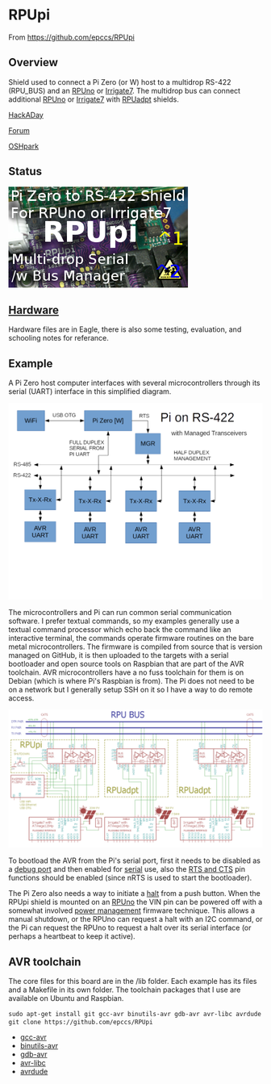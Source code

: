 # RPUpi

From <https://github.com/epccs/RPUpi>

## Overview

Shield used to connect a Pi Zero (or W) host to a multidrop RS-422 (RPU_BUS) and an [RPUno] or [Irrigate7]. The multidrop bus can connect additional [RPUno] or [Irrigate7] with [RPUadpt] shields.

[HackADay](https://hackaday.io/project/16424-rpupi)

[Forum](http://rpubus.org/bb/viewforum.php?f=8)

[OSHpark](https://oshpark.com/shared_projects/KWIJgjF8)

[RPUno]: https://github.com/epccs/RPUno
[Irrigate7]: https://github.com/epccs/Irrigate7
[RPUadpt]: https://github.com/epccs/RPUadpt
[RPUftdi]: https://github.com/epccs/RPUftdi

## Status

![Status](./Hardware/status_icon.png "Status")

## [Hardware](./Hardware)

Hardware files are in Eagle, there is also some testing, evaluation, and schooling notes for referance.

## Example

A Pi Zero host computer interfaces with several microcontrollers through its serial (UART) interface in this simplified diagram. 

![Simplified Diag](./Hardware/Documents/SimplifiedBlockDiag.png "Simplified Diag")

The microcontrollers and Pi can run common serial communication software. I prefer textual commands, so my examples generally use a textual command processor which echo back the command like an interactive terminal, the commands operate firmware routines on the bare metal microcontrollers. The firmware is compiled from source that is version managed on GitHub, it is then uploaded to the targets with a serial bootloader and open source tools on Raspbian that are part of the AVR toolchain. AVR microcontrollers have a no fuss toolchain for them is on Debian (which is where Pi's Raspbian is from). The Pi does not need to be on a network but I generally setup SSH on it so I have a way to do remote access. 

![MultiDrop](./Hardware/Documents/MultiDrop.png "MultiDrop")

To bootload the AVR from the Pi's serial port, first it needs to be disabled as a [debug port] and then enabled for [serial] use, also the [RTS and CTS] pin functions should be enabled (since nRTS is used to start the bootloader). 

[debug port]: ./Hardware/Testing/linux.md#serial
[serial]: ./Hardware/Testing/linux.md#serial
[RTS and CTS]: ./RPiRtsCts

The Pi Zero also needs a way to initiate a [halt] from a push button. When the RPUpi shield is mounted on an [RPUno] the VIN pin can be powered off with a somewhat involved [power management] firmware technique.  This allows a manual shutdown, or the RPUno can request a halt with an I2C command,  or the Pi can request the RPUno to request a halt over its serial interface (or perhaps a heartbeat to keep it active). 

[halt]: ./Shutdown
[power management]: https://github.com/epccs/RPUno/tree/master/PwrMgt

## AVR toolchain

The core files for this board are in the /lib folder. Each example has its files and a Makefile in its own folder. The toolchain packages that I use are available on Ubuntu and Raspbian. 

```
sudo apt-get install git gcc-avr binutils-avr gdb-avr avr-libc avrdude
git clone https://github.com/epccs/RPUpi
```

* [gcc-avr](http://packages.ubuntu.com/search?keywords=gcc-avr)
* [binutils-avr](http://packages.ubuntu.com/search?keywords=binutils-avr)
* [gdb-avr](http://packages.ubuntu.com/search?keywords=gdb-avr)
* [avr-libc](http://packages.ubuntu.com/search?keywords=avr-libc)
* [avrdude](http://packages.ubuntu.com/search?keywords=avrdude)